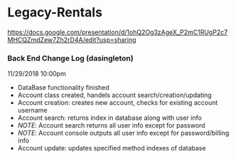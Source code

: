 # Legacy-Rentals

https://docs.google.com/presentation/d/1ohQ2Og3zAgeX_P2mC1RUgP2c7MHCQZmdZew7Zh2rD4A/edit?usp=sharing

### Back End Change Log (dasingleton)

11/29/2018 10:00pm
- DataBase functionality finished
- Account class created, handels account search/creation/updating
- Account creation: creates new account, checks for existing account username
- Account search: returns index in database along with user info
- *NOTE*: Account search returns all user info except for password
- *NOTE*: Account console outputs all user info except for password/billing info
- Account update: updates specified method indexes of database
